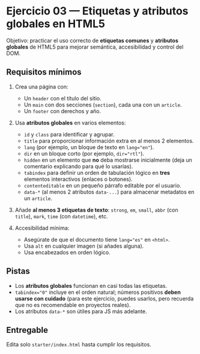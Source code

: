 # Ejercicio 03 — Etiquetas y atributos globales en HTML5

Objetivo: practicar el uso correcto de **etiquetas comunes** y **atributos globales** de HTML5 para mejorar semántica, accesibilidad y control del DOM.

## Requisitos mínimos

1. Crea una página con:

   - Un `header` con el título del sitio.
   - Un `main` con dos secciones (`section`), cada una con un `article`.
   - Un `footer` con derechos y año.

2. Usa **atributos globales** en varios elementos:

   - `id` y `class` para identificar y agrupar.
   - `title` para proporcionar información extra en al menos 2 elementos.
   - `lang` (por ejemplo, un bloque de texto en `lang="en"`).
   - `dir` en un bloque corto (por ejemplo, `dir="rtl"`).
   - `hidden` en un elemento que **no** deba mostrarse inicialmente (deja un comentario explicando para qué lo usarías).
   - `tabindex` para definir un orden de tabulación lógico en **tres** elementos interactivos (enlaces o botones).
   - `contenteditable` en un pequeño párrafo editable por el usuario.
   - `data-*` (al menos 2 atributos `data-...`) para almacenar metadatos en un `article`.

3. Añade **al menos 3 etiquetas de texto**: `strong`, `em`, `small`, `abbr` (con `title`), `mark`, `time` (con `datetime`), etc.

4. Accesibilidad mínima:
   - Asegúrate de que el documento tiene `lang="es"` en `<html>`.
   - Usa `alt` en cualquier imagen (si añades alguna).
   - Usa encabezados en orden lógico.

## Pistas

- Los **atributos globales** funcionan en casi todas las etiquetas.
- `tabindex="0"` incluye en el orden natural; números positivos **deben usarse con cuidado** (para este ejercicio, puedes usarlos, pero recuerda que no es recomendable en proyectos reales).
- Los atributos `data-*` son útiles para JS más adelante.

## Entregable

Edita solo `starter/index.html` hasta cumplir los requisitos.
